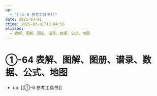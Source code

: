 ```yaml
---
up:
  - "[[①-6 参考工具书]]"
date: 2025-03-01
ctime: 2025-03-01T13:04:56
aliases:
  - 表解、图解、图册、谱录、数据、公式、地图
---
```


# ①-64 表解、图解、图册、谱录、数据、公式、地图

- up: [[①-6 参考工具书]]
